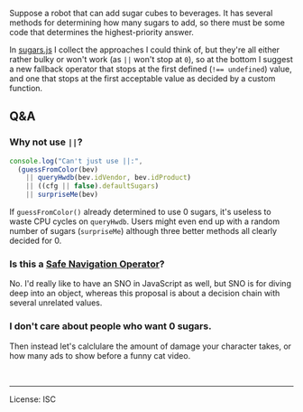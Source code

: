 ﻿
<!-- SSI tags powered by npm://readme-ssi -->

Suppose a robot that can add sugar cubes to beverages.
It has several methods for determining how many sugars to add,
so there must be some code that determines the highest-priority answer.

In [sugars.js](sugars.js) I collect the approaches I could think of,
but they're all either rather bulky or won't work (as `||` won't stop
at `0`), so at the bottom I suggest a new fallback operator that stops
at the first defined (`!== undefined`) value, and one that stops at
the first acceptable value as decided by a custom function.


Q&amp;A
-------


### Why not use `||`?

<!--#include file="sugars.js" start="//§why-not-or" stop="  )"
  code="javascript" -->
<!--#verbatim lncnt="7" -->
```javascript
console.log("Can't just use ||:",
  (guessFromColor(bev)
    || queryHwdb(bev.idVendor, bev.idProduct)
    || ((cfg || false).defaultSugars)
    || surpriseMe(bev)
```
<!--/include-->

If `guessFromColor()` already determined to use 0 sugars,
it's useless to waste CPU cycles on `queryHwdb`.
Users might even end up with a random number of sugars (`surpriseMe`)
although three better methods all clearly decided for 0.


### Is this a [Safe Navigation Operator][safe-nav-op]?

No. I'd really like to have an SNO in JavaScript as well,
but SNO is for diving deep into an object, whereas this proposal
is about a decision chain with several unrelated values.


### I don't care about people who want 0 sugars.

Then instead let's calclulare the amount of damage your character takes,
or how many ads to show before a funny cat video.





&nbsp;

  [safe-nav-op]: https://en.wikipedia.org/wiki/Safe_navigation_operator

-----

License: ISC
